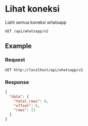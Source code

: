 # Lihat koneksi

Liaht semua koneksi whatsapp

```http
GET /api/whatsapp/v2
```

## Example

### Request

```http
GET http://localhost/api/whatsapp/v2
```

### Response

```json
{
  "data": {
    "total_rows": 0,
    "offset": 0,
    "rows": []
  }
}
```